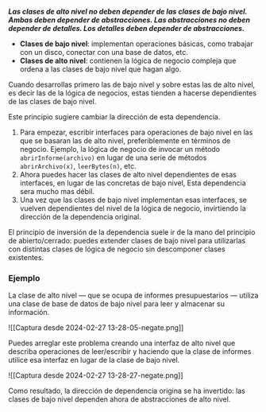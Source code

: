 ___Las clases de alto nivel no deben depender de las clases de bajo nivel. Ambas deben depender de abstracciones. Las abstracciones no deben depender de detalles. Los detalles deben depender de abstracciones.___

* __Clases de bajo nivel__: implementan operaciones básicas, como trabajar con un disco, conectar con una base de datos, etc.
* __Clases de alto nivel__: contienen la lógica de negocio compleja que ordena a las clases de bajo nivel que hagan algo.  

Cuando desarrollas primero las de bajo nivel y sobre estas las de alto nivel, es decir las de la lógica de negocios, estas tienden a hacerse dependientes de las clases de bajo nivel.

Este principio sugiere cambiar la dirección de esta dependencia. 

1. Para empezar, escribir interfaces para operaciones de bajo nivel en las que se basaran las de alto nivel, preferiblemente en términos de negocio. Ejemplo, la lógica de negocio de invocar un método `abrirInforme(archivo)` en lugar de una serie de métodos `abrirArchivo(x)`, `leerBytes(n)`, etc. 
2. Ahora puedes hacer las clases de alto nivel dependientes de esas interfaces, en lugar de las concretas de bajo nivel, Esta dependencia sera mucho mas débil. 
3. Una vez que las clases de bajo nivel implementan esas interfaces, se vuelven dependientes del nivel de la lógica de negocio, invirtiendo la dirección de la dependencia original. 

El principio de inversión de la dependencia suele ir de la mano del principio de abierto/cerrado: puedes extender clases de bajo nivel para utilizarlas con distintas clases de lógica de negocio sin descomponer clases existentes.

### Ejemplo

La clase de alto nivel — que se ocupa de informes presupuestarios — utiliza una clase de base de datos de bajo nivel para leer y almacenar su información.

![[Captura desde 2024-02-27 13-28-05-negate.png]]

Puedes arreglar este problema creando una interfaz de alto nivel que describa operaciones de leer/escribir y haciendo que la clase de informes utilice esa interfaz en lugar de la clase de bajo nivel.

![[Captura desde 2024-02-27 13-28-27-negate.png]]

Como resultado, la dirección de dependencia origina se ha invertido: las clases de bajo nivel dependen ahora de abstracciones de alto nivel. 